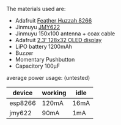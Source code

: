 The materials used are:

- Adafruit [Feather Huzzah 8266](https://www.adafruit.com/product/2821)
- Jinmuyu [JMY622](http://www.jinmuyu.com/hf-rfid-modules/jmy622.html)
- Jinmuyu 150x100 antenna + coax cable
- Adafruit [2.3' 128x32 OLED display](https://www.adafruit.com/product/2675)
- LiPO battery 1200mAh
- Buzzer
- Momentary Pushbutton
- Capacitory 100µF

average power usage: (untested)

| device | working | idle |
|--------|-------|--------|
| esp8266 | 120mA | 16mA |
| jmy622 | 90mA | 1mA |
